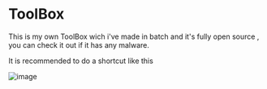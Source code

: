 # ToolBox
This is my own ToolBox wich i've made in batch and it's fully open source , you can check it out if it has any malware.

It is recommended to do a shortcut like this 

![image](https://github.com/user-attachments/assets/448f12eb-c217-40c7-b790-cefc76b3ceeb)
